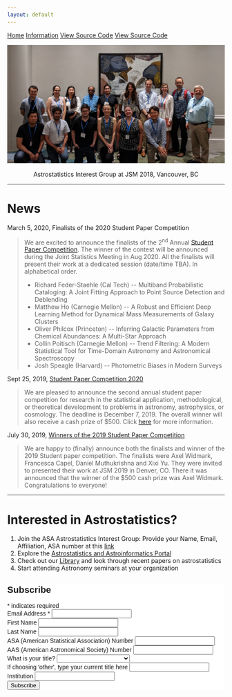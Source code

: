 ```yaml
---
layout: default
---
```



<!-- 
This form of adding buttons works. Just need ot edit the button colors in the css file 
Let's just do this for now. 

<a href="{{ site.github.repository_url }}" class="btn">Home</a>
<a href="{{ site.github.repository_url }}" class="btn">Information</a>
<a href="{{ site.github.repository_url }}" class="btn">View Source Code</a>
<a href="{{ site.github.repository_url }}" class="btn">View Source Code</a>
 -->
<a href="{{ site.github.repository_url }}" class="btn">Home</a>
<a href="{{ site.github.repository_url }}" class="btn">Information</a>
<a href="{{ site.github.repository_url }}" class="btn">View Source Code</a>
<a href="{{ site.github.repository_url }}" class="btn">View Source Code</a>

![AIG @JSM 2018](./images/jsm_astrostat_meeting.jpg)
<p style="text-align: center;">Astrostatistics Interest Group at JSM 2018, Vancouver, BC </p>


---
# News 
March 5, 2020, Finalists of the 2020 Student Paper Competition
> We are excited to announce the finalists of the 2<sup>nd</sup> Annual [Student Paper Competition](https://community.amstat.org/astrostats/information/papercompetition).  The winner of the contest will be announced during the Joint Statistics Meeting in Aug 2020.  All the finalists will present their work at a dedicated session (date/time TBA). In alphabetical order.
> - Richard Feder-Staehle (Cal Tech) -- Multiband Probabilistic Cataloging: A Joint Fitting Approach to Point Source Detection and Deblending
> - Matthew Ho (Carnegie Mellon) -- A Robust and Efficient Deep Learning Method for Dynamical Mass Measurements of Galaxy Clusters
> - Oliver Philcox (Princeton) -- Inferring Galactic Parameters from Chemical Abundances: A Multi-Star Approach
> - Collin Poitisch (Carnegie Mellon) -- Trend Filtering: A Modern Statistical Tool for Time-Domain Astronomy and Astronomical Spectroscopy
> - Josh Speagle (Harvard) -- Photometric Biases in Modern Surveys



Sept 25, 2019, [Student Paper Competition 2020](https://community.amstat.org/astrostats/information/papercompetition)
> We are pleased to announce the second annual student paper competition for research in the statistical application, methodological, or theoretical development to problems in astronomy, astrophysics, or cosmology.  The deadline is December 7, 2019.  The overall winner will also receive a cash prize of $500. Click [here](https://community.amstat.org/astrostats/information/papercompetition) for more information.

July 30, 2019, [Winners of the 2019 Student Paper Competition](https://community.amstat.org/astrostats/information/new-item)
> We are happy to (finally) announce both the finalists and winner of the 2019 Student paper competition. The finalists were Axel Widmark, Francesca Capel, Daniel Muthukrishna and Xixi Yu. They were invited to presented their work at JSM 2019 in Denver, CO. There it was announced that the winner of the $500 cash prize was Axel Widmark. Congratulations to everyone!


---

# Interested in Astrostatistics?

1. Join the ASA Astrostatistics Interest Group: Provide your Name, Email, Affiliation, ASA number at this [link](https://docs.google.com/forms/d/e/1FAIpQLSd_NeoQ15Uc3xeZrs0mgq7eWpjZffpoBIxQ8rQ709JLclBjNQ/viewform)
2.  Explore the [Astrostatistics and Astroinformatics Portal](https://asaip.psu.edu/)
3.  Check out our [Library]() and look through recent papers on astrostatistics
4.  Start attending Astronomy seminars at your organization




<!-- Begin Mailchimp Signup Form -->
<link href="//cdn-images.mailchimp.com/embedcode/classic-10_7.css" rel="stylesheet" type="text/css">
<style type="text/css">
	#mc_embed_signup{background:#fff; clear:left; font:14px Helvetica,Arial,sans-serif; }
	/* Add your own Mailchimp form style overrides in your site stylesheet or in this style block.
	   We recommend moving this block and the preceding CSS link to the HEAD of your HTML file. */
</style>
<div id="mc_embed_signup">
<form action="https://astrostat.us4.list-manage.com/subscribe/post?u=dad0fa849e197989b2c0175e0&amp;id=86beabc583" method="post" id="mc-embedded-subscribe-form" name="mc-embedded-subscribe-form" class="validate" target="_blank" novalidate>
    <div id="mc_embed_signup_scroll">
	<h2>Subscribe</h2>
<div class="indicates-required"><span class="asterisk">*</span> indicates required</div>
<div class="mc-field-group">
	<label for="mce-EMAIL">Email Address  <span class="asterisk">*</span>
</label>
	<input type="email" value="" name="EMAIL" class="required email" id="mce-EMAIL">
</div>
<div class="mc-field-group">
	<label for="mce-FNAME">First Name </label>
	<input type="text" value="" name="FNAME" class="" id="mce-FNAME">
</div>
<div class="mc-field-group">
	<label for="mce-LNAME">Last Name </label>
	<input type="text" value="" name="LNAME" class="" id="mce-LNAME">
</div>
<div class="mc-field-group">
	<label for="mce-MMERGE6">ASA (American Statistical Association) Number </label>
	<input type="text" value="" name="MMERGE6" class="" id="mce-MMERGE6">
</div>
<div class="mc-field-group">
	<label for="mce-MMERGE4">AAS (American Astronomical Society) Number </label>
	<input type="text" value="" name="MMERGE4" class="" id="mce-MMERGE4">
</div>
<div class="mc-field-group">
	<label for="mce-MMERGE3">What is your title? </label>
	<select name="MMERGE3" class="" id="mce-MMERGE3">
	<option value=""></option>
	<option value="Student">Student</option>
<option value="Faculty">Faculty</option>
<option value="Research Scientist">Research Scientist</option>
<option value="Postdoctoral Researcher">Postdoctoral Researcher</option>
<option value="Lecturer">Lecturer</option>
<option value="Other">Other</option>

	</select>
</div>
<div class="mc-field-group">
	<label for="mce-MMERGE5">If choosing 'other', type your current title here </label>
	<input type="text" value="" name="MMERGE5" class="" id="mce-MMERGE5">
</div>
<div class="mc-field-group">
	<label for="mce-MMERGE7">Institution </label>
	<input type="text" value="" name="MMERGE7" class="" id="mce-MMERGE7">
</div>
	<div id="mce-responses" class="clear">
		<div class="response" id="mce-error-response" style="display:none"></div>
		<div class="response" id="mce-success-response" style="display:none"></div>
	</div>    <!-- real people should not fill this in and expect good things - do not remove this or risk form bot signups-->
    <div style="position: absolute; left: -5000px;" aria-hidden="true"><input type="text" name="b_dad0fa849e197989b2c0175e0_86beabc583" tabindex="-1" value=""></div>
    <div class="clear"><input type="submit" value="Subscribe" name="subscribe" id="mc-embedded-subscribe" class="button"></div>
    </div>
</form>
</div>
<script type='text/javascript' src='//s3.amazonaws.com/downloads.mailchimp.com/js/mc-validate.js'></script><script type='text/javascript'>(function($) {window.fnames = new Array(); window.ftypes = new Array();fnames[0]='EMAIL';ftypes[0]='email';fnames[1]='FNAME';ftypes[1]='text';fnames[2]='LNAME';ftypes[2]='text';fnames[6]='MMERGE6';ftypes[6]='text';fnames[4]='MMERGE4';ftypes[4]='text';fnames[3]='MMERGE3';ftypes[3]='dropdown';fnames[5]='MMERGE5';ftypes[5]='text';fnames[7]='MMERGE7';ftypes[7]='text';}(jQuery));var $mcj = jQuery.noConflict(true);</script>
<!--End mc_embed_signup-->
